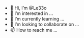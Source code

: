 - 👋 Hi, I’m @Le33o
- 👀 I’m interested in ...
- 🌱 I’m currently learning ...
- 💞️ I’m looking to collaborate on ...
- 📫 How to reach me ...

<!---
Le33o/Le33o is a ✨ special ✨ repository because its `README.md` (this file) appears on your GitHub profile.
You can click the Preview link to take a look at your changes.
--->
